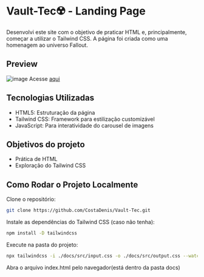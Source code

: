 # Vault-Tec☢️ - Landing Page

Desenvolvi este site com o objetivo de praticar HTML e, principalmente, começar a utilizar o Tailwind CSS. A página foi criada como uma homenagem ao universo Fallout.

## Preview

![image](https://github.com/user-attachments/assets/287931bf-fc79-4bb3-b15e-7f3889773de8)
Acesse <a href="https://costadenis.github.io/Vault-Tec/">aqui</a>

## Tecnologias Utilizadas
- HTML5: Estruturação da página
- Tailwind CSS: Framework para estilização customizável
- JavaScript: Para interatividade do carousel de imagens

## Objetivos do projeto
- Prática de HTML
- Exploração do Tailwind CSS

## Como Rodar o Projeto Localmente
Clone o repositório:
  ```bash
  git clone https://github.com/CostaDenis/Vault-Tec.git
  ```
  
Instale as dependências do Tailwind CSS (caso não tenha):
```bash
npm install -D tailwindcss
```
Execute na pasta do projeto:
```bash
npx tailwindcss -i ./docs/src/input.css -o ./docs/src/output.css --watch
```
Abra o arquivo index.html pelo navegador(está dentro da pasta docs)

